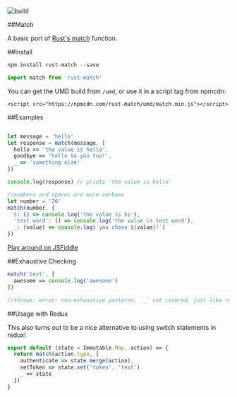 ![build](https://circleci.com/gh/zackify/match.svg?style=shield&circle-token=443316526a6b5f0ed82f7b64307c6c5914f79ad5)

##Match

A basic port of [Rust's match](https://doc.rust-lang.org/book/match.html) function.

##Install

```js
npm install rust-match --save

import match from 'rust-match'
```

You can get the UMD build from `/umd`, or use it in a script tag from npmcdn:

```
<script src="https://npmcdn.com/rust-match/umd/match.min.js"></script>
```


##Examples

```js

let message = 'hello'
let response = match(message, [
  hello => 'the value is hello',
  goodbye => 'hello to you too!',
  _ => 'something else'
])

console.log(response) // prints 'the value is hello'

//numbers and spaces are more verbose
let number = '26'
match(number, {
  5: () => console.log('the value is hi'),
  'test word': () => console.log('the value is test word'),
  _: (value) => console.log(`you chose ${value}!`)
})

```

[Play around on JSFiddle](https://jsfiddle.net/2ct8d7r9/9/)

##Exhaustive Checking

```js
match('test', [
  awesome => console.log('awesome')
])

//throws: error: non-exhaustive patterns: `_` not covered, just like rust!
```

##Usage with Redux

This also turns out to be a nice alternative to using switch statements in redux!

```js
export default (state = Immutable.Map, action) => {
  return match(action.type, [
    authenticate => state.merge(action),
    setToken => state.set('token', 'test')
    _ => state
  ])
}
```
